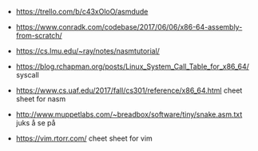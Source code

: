 - https://trello.com/b/c43xOloO/asmdude

- https://www.conradk.com/codebase/2017/06/06/x86-64-assembly-from-scratch/
- https://cs.lmu.edu/~ray/notes/nasmtutorial/
- https://blog.rchapman.org/posts/Linux_System_Call_Table_for_x86_64/ syscall
- https://www.cs.uaf.edu/2017/fall/cs301/reference/x86_64.html cheet sheet for nasm
- http://www.muppetlabs.com/~breadbox/software/tiny/snake.asm.txt  juks å se på
- https://vim.rtorr.com/ cheet sheet for vim
